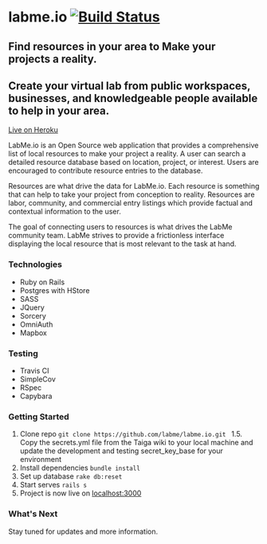 # labme.io [![Build Status](https://travis-ci.org/labme/labme.io.svg?branch=master)](https://travis-ci.org/labme/labme.io)

## Find resources in your area to Make your projects a reality.

## Create your virtual lab from public workspaces, businesses, and knowledgeable people available to help in your area.

[Live on Heroku](https://labme.herokuapp.com/)

LabMe.io is an Open Source web application that provides a comprehensive list of local resources to make your project a reality. A user can search a detailed resource database based on location, project, or interest. Users are encouraged to contribute resource entries to the database.

Resources are what drive the data for LabMe.io. Each resource is something that can help to take your project from conception to reality. Resources are labor, community, and commercial entry listings which provide factual and contextual information to the user.

The goal of connecting users to resources is what drives the LabMe community team. LabMe strives to provide a frictionless interface displaying the local resource that is most relevant to the task at hand.

### Technologies

- Ruby on Rails
- Postgres with HStore
- SASS
- JQuery
- Sorcery
- OmniAuth
- Mapbox

### Testing

- Travis CI
- SimpleCov
- RSpec
- Capybara


### Getting Started

1. Clone repo ```git clone https://github.com/labme/labme.io.git ```
1.5. Copy the secrets.yml file from the Taiga wiki to your local machine and update the development and testing secret_key_base for your environment <temporary step>
2. Install dependencies ```bundle install```
3. Set up database ```rake db:reset```
4. Start serves ```rails s```
5. Project is now live on [localhost:3000](http://localhost:3000/)

### What's Next

Stay tuned for updates and more information.
